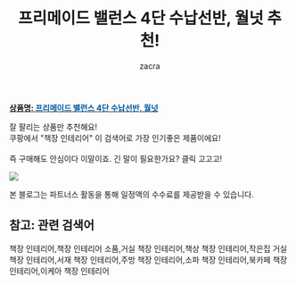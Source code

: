 ﻿---
layout: post
title:  "프리메이드 밸런스 4단 수납선반, 월넛 추천!"
author: zacra
categories: [ 아이템 ]
tags: [책장 인테리어,책장 인테리어 소품,거실 책장 인테리어,책상 책장 인테리어,작은집 거실 책장 인테리어,서재 책장 인테리어,주방 책장 인테리어,소파 책장 인테리어,북카페 책장 인테리어,이케아 책장 인테리어]
image: https://static.coupangcdn.com/image/vendor_inventory/images/2016/05/19/12/5/fa2b6a1b-b27e-4615-bba0-bc0c2f7f84ef.jpg 
description: "쿠팡에서 책장 인테리어 관련 상품으로 가장 잘팔리는 제품 중 하나라는 사실!!."
rating: 4.5
---

<a href="https://link.coupang.com/re/AFFSDP?lptag=AF8407795&pageKey=4222524&itemId=16794828&vendorItemId=3025055486&traceid=V0-153-3e0011ad3d3c033e"><b>상품명: <font color='#01579B'>프리메이드 밸런스 4단 수납선반, 월넛</font></b></a>

잘 팔리는 상품만 추천해요!<br/>
쿠팡에서 "책장 인테리어" 이 검색어로 가장 인기좋은 제품이에요!<br/><br/>
즉 구매해도 안심이다 이말이죠. 긴 말이 필요한가요? 클릭 고고고! <br/>



<a href="https://link.coupang.com/re/AFFSDP?lptag=AF8407795&pageKey=4222524&itemId=16794828&vendorItemId=3025055486&traceid=V0-153-3e0011ad3d3c033e"><img src="https://thumbnail7.coupangcdn.com/thumbnails/remote/q89/image/vendor_inventory/61f1/1024358aa715f8911e6f801f2af8f90ac888a21eda4612f471894f9372d3.jpg"></a> 

본 블로그는 파트너스 활동을 통해 일정액의 수수료를 제공받을 수 있습니다.

## 참고: 관련 검색어    
책장 인테리어,책장 인테리어 소품,거실 책장 인테리어,책상 책장 인테리어,작은집 거실 책장 인테리어,서재 책장 인테리어,주방 책장 인테리어,소파 책장 인테리어,북카페 책장 인테리어,이케아 책장 인테리어